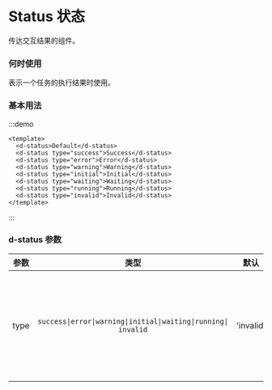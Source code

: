 # Status 状态

传达交互结果的组件。

### 何时使用

表示一个任务的执行结果时使用。

### 基本用法

:::demo
```vue
<template>
  <d-status>Default</d-status>
  <d-status type="success">Success</d-status>
  <d-status type="error">Error</d-status>
  <d-status type="warning">Warning</d-status>
  <d-status type="initial">Initial</d-status>
  <d-status type="waiting">Waiting</d-status>
  <d-status type="running">Running</d-status>
  <d-status type="invalid">Invalid</d-status>
</template>
```
:::

### d-status 参数

| 参数 |                              类型                              |   默认    |                                     说明                                     |
| :--: | :------------------------------------------------------------: | :-------: | :--------------------------------------------------------------------------: |
| type | `success\|error\|warning\|initial\|waiting\|running\| invalid` | 'invalid' | 必选，类型，值有 success、error、warning、initial、waiting、running、invalid |

